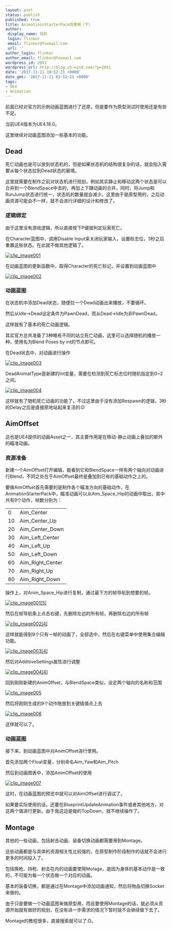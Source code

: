 ```yaml
---
layout: post
status: publish
published: true
title: AnimatioinStarterPack的使用（下）
author:
 display_name: 风铃
 login: flinkor
 email: flinkor@foxmail.com
 url: ''
author_login: flinkor
author_email: flinkor@foxmail.com
wordpress_id: 2091
wordpress_url: http://blog.ch-wind.com/?p=2091
date: '2017-11-11 10:52:21 +0000'
date_gmt: '2017-11-11 02:52:21 +0000'
tags:
- UE4
- Animation
---
```

前面已经对官方的示例动画蓝图进行了还原，但是要作为原型测试时使用还是有些不足。


当前UE4版本为UE4.18.0。


这里继续对动画蓝图添加一些基本的功能。


## Dead


死亡动画也是可以放到状态机的，但是如果状态机的结构很复杂的话，就会陷入需要从每个状态拉到Dead状态的窘境。


这里就需要在制作之前对状态机进行规划，例如其实静止和移动这两个状态是可以合并到一个BlendSpace中去的，再加上下蹲动画的合并，同时，将Jump和RunJump状态进行统一，状态机的数量就会减少。这里由于是原型用的，之后动画资源可能会不一样，就不会进行详细的设计和修改了。


### 逻辑绑定


由于这里没有游戏逻辑，所以直接按下P键就判定玩家死亡。


在Character蓝图中，调用Disable Input来关闭玩家输入，设置标志位，3秒之后重置这些状态。在此就不做其他逻辑了。


[![clip_image001](https://blog.ch-wind.com/wp-content/uploads/2017/11/clip_image001_thumb-1.png "clip_image001")](https://blog.ch-wind.com/wp-content/uploads/2017/11/clip_image001-1.png)


在动画蓝图的更新函数中，取得Character的死亡标记，并设置到动画蓝图中


[![clip_image002](https://blog.ch-wind.com/wp-content/uploads/2017/11/clip_image002_thumb-1.png "clip_image002")](https://blog.ch-wind.com/wp-content/uploads/2017/11/clip_image002-1.png)


### 动画蓝图


在状态机中添加Dead状态，随便拉一个Dead动画出来播放，不要循环。


然后从Idle->Dead设定条件为PawnDead，而从Dead->Idle为非PawnDead。


这样就有了基本的死亡动画逻辑。


其实官方总共准备了3种略有不同的站立死亡动画，这里可以选择随机的播放一种，使用名为Blend Poses by int的节点即可。


在Dead状态中，对动画进行操作


[![clip_image003](https://blog.ch-wind.com/wp-content/uploads/2017/11/clip_image003_thumb-1.png "clip_image003")](https://blog.ch-wind.com/wp-content/uploads/2017/11/clip_image003-1.png)


DeadAnimatType是新建的Int变量，需要在检测到死亡标志位时随机指定到0~2之间。


[![clip_image004](https://blog.ch-wind.com/wp-content/uploads/2017/11/clip_image004_thumb-1.png "clip_image004")](https://blog.ch-wind.com/wp-content/uploads/2017/11/clip_image004-1.png)


这样就有了随机死亡动画的功能了，不过这里由于没有添加Respawn的逻辑，3秒的Delay之后是直接原地站起来复活的:D


## AimOffset


这也是UE4提供的动画Asset之一，其主要作用是在移动-静止动画上叠加的额外的瞄准动画。


### 资源准备


新建一个AimOffset打开编辑，能看到它和BlendSpace一样有两个轴向对动画进行Blend，不同之处在于AimOffset最终是叠加到已有的基础动作之上的。


要做AimOffset首先需要的是制作各个瞄准方向的基础动作，在AnimationStarterPack中，瞄准动画可以从Aim_Space_Hip的动画中取出，其中共有9个动作，帧数分别为：




|  |  |
| --- | --- |
| 0 | Aim_Center |
| 10 | Aim_Center_Up |
| 20 | Aim_Center_Down |
| 30 | Aim_Left_Center |
| 40 | Aim_Left_Up |
| 50 | Aim_Left_Down |
| 60 | Aim_Right_Center |
| 70 | Aim_Right_Up |
| 80 | Aim_Right_Down |


操作上，对Anim_Space_Hip进行复制，通过最下方的帧导航到想要的帧。


[![clip_image001[5]](https://blog.ch-wind.com/wp-content/uploads/2017/11/clip_image0015_thumb.png "clip_image001[5]")](https://blog.ch-wind.com/wp-content/uploads/2017/11/clip_image0015.png)


然后在帧导航条上点击右键，先删除左边的所有帧，再删除右边的所有帧


[![clip_image002[4]](https://blog.ch-wind.com/wp-content/uploads/2017/11/clip_image0024_thumb-1.png "clip_image002[4]")](https://blog.ch-wind.com/wp-content/uploads/2017/11/clip_image0024-1.png)


这样就能得到9个只有一帧的动画了，全部选中，然后在右键菜单中使用集合编辑功能。


[![clip_image003[4]](https://blog.ch-wind.com/wp-content/uploads/2017/11/clip_image0034_thumb-1.png "clip_image003[4]")](https://blog.ch-wind.com/wp-content/uploads/2017/11/clip_image0034-1.png)


然后对AdditiveSettings属性进行调整


[![clip_image004[4]](https://blog.ch-wind.com/wp-content/uploads/2017/11/clip_image0044_thumb.png "clip_image004[4]")](https://blog.ch-wind.com/wp-content/uploads/2017/11/clip_image0044.png)


回到刚刚新建的AnimOffset，与BlendSpace类似，设定两个轴向的名称和范围


[![clip_image005](https://blog.ch-wind.com/wp-content/uploads/2017/11/clip_image005_thumb-1.png "clip_image005")](https://blog.ch-wind.com/wp-content/uploads/2017/11/clip_image005-1.png)


然后将刚刚生成的9个动作拖放到关键插值点上去


[![clip_image006](https://blog.ch-wind.com/wp-content/uploads/2017/11/clip_image006_thumb-1.png "clip_image006")](https://blog.ch-wind.com/wp-content/uploads/2017/11/clip_image006-1.png)


这样就可以了。


### 动画蓝图


接下来，到动画蓝图中对AnimOffset进行使用。


首先添加两个Float变量，分别命名Aim_Yaw和Aim_Pitch


然后到动画图表中，添加AnimOffset的使用


[![clip_image007](https://blog.ch-wind.com/wp-content/uploads/2017/11/clip_image007_thumb-1.png "clip_image007")](https://blog.ch-wind.com/wp-content/uploads/2017/11/clip_image007-1.png)


这时，在动画蓝图的预览中就可以对AimOffset进行调试了。


如果要实际使用的话，还要在BlueprintUpdateAnimation事件或者其他地方，对这两个值进行更新。由于我这边是做的TopDown，就不继续操作了。


## Montage


其他的一些动画，包括射击动画、装备切换动画都需要用到Montage。


这些动画都是与具体的资源相关性比较强的，在原型制作阶段制作的话就不会进行更多的时间投入了。


包括换枪、持枪、射击在内的动画要使用Motage，是因为身体的基本动作是一致的，不可能为每一个状态做一个对应的动画。


基本的装备切换，都是通过在Montage中添加动画通知，然后将物品切换Socket来做的。


由于只是要做一个动画蓝图来做原型用，而且要使用Montage的话，就必须从资源开始就有做好的规划，在没有进一步需求的情况下暂时就不会继续做下去了。


Montage的教程很多，直接搜索就可以了:D。


